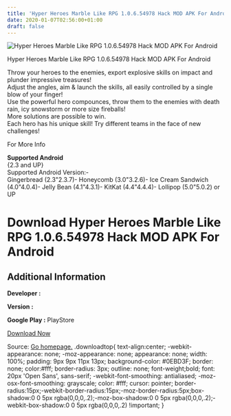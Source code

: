 ```yaml
---
title: 'Hyper Heroes Marble Like RPG 1.0.6.54978 Hack MOD APK For Android'
date: 2020-01-07T02:56:00+01:00
draft: false
---
```


![Hyper Heroes Marble Like RPG 1.0.6.54978 Hack MOD APK For Android](https://i0.wp.com/apkhome.net/wp-content/uploads/2017/05/Hyper-Heroes-Marble-Like-RPG-1.0.6.54978.png "Hyper Heroes Marble Like RPG 1.0.6.54978 Hack MOD APK For Android")

  

Hyper Heroes Marble Like RPG 1.0.6.54978 Hack MOD APK For Android

Throw your heroes to the enemies, export explosive skills on impact and plunder impressive treasures!  
Adjust the angles, aim & launch the skills, all easily controlled by a single blow of your finger!  
Use the powerful hero compounces, throw them to the enemies with death rain, icy snowstorm or more size fireballs!  
More solutions are possible to win.  
Each hero has his unique skill! Try different teams in the face of new challenges!

For More Info

**Supported Android**  
{2.3 and UP}  
Supported Android Version:-  
Gingerbread (2.3"2.3.7)- Honeycomb (3.0"3.2.6)- Ice Cream Sandwich (4.0"4.0.4)- Jelly Bean (4.1"4.3.1)- KitKat (4.4"4.4.4)- Lollipop (5.0"5.0.2) or UP

Download Hyper Heroes Marble Like RPG 1.0.6.54978 Hack MOD APK For Android
==========================================================================

Additional Information
----------------------

**Developer :**

**Version :**

**Google Play :** PlayStore

  

[Download Now](https://store4app.co/post/hyper-heroes-marble-like-rpg-1-0-6-54978-hack-mod-apk-for-android_1573671922)

  
Source: [Go homepage.](https://store4app.co/post/hyper-heroes-marble-like-rpg-1-0-6-54978-hack-mod-apk-for-android_1573671922) .downloadtop{ text-align:center; -webkit-appearance: none; -moz-appearance: none; appearance: none; width: 100%; padding: 9px 9px 11px 13px; background-color: #0EBD3F; border: none; color:#fff; border-radius: 3px; outline: none; font-weight;bold; font: 20px 'Open Sans', sans-serif; -webkit-font-smoothing: antialiased; -moz-osx-font-smoothing: grayscale; color: #fff; cursor: pointer; border-radius:15px;-webkit-border-radius:15px;-moz-border-radius:5px;box-shadow:0 0 5px rgba(0,0,0,.2);-moz-box-shadow:0 0 5px rgba(0,0,0,.2);-webkit-box-shadow:0 0 5px rgba(0,0,0,.2) !important; }